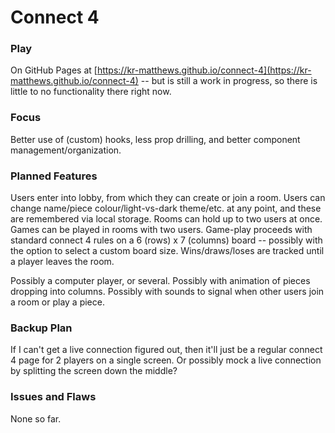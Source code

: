 # Connect 4

### Play

On GitHub Pages at [https://kr-matthews.github.io/connect-4](https://kr-matthews.github.io/connect-4) -- but is still a work in progress, so there is little to no functionality there right now.

### Focus

Better use of (custom) hooks, less prop drilling, and better component management/organization.

### Planned Features

Users enter into lobby, from which they can create or join a room.
Users can change name/piece colour/light-vs-dark theme/etc. at any point, and these are remembered via local storage.
Rooms can hold up to two users at once.
Games can be played in rooms with two users.
Game-play proceeds with standard connect 4 rules on a 6 (rows) x 7 (columns) board -- possibly with the option to select a custom board size.
Wins/draws/loses are tracked until a player leaves the room.

Possibly a computer player, or several.
Possibly with animation of pieces dropping into columns.
Possibly with sounds to signal when other users join a room or play a piece.

### Backup Plan

If I can't get a live connection figured out, then it'll just be a regular connect 4 page for 2 players on a single screen. Or possibly mock a live connection by splitting the screen down the middle?

### Issues and Flaws

None so far.
